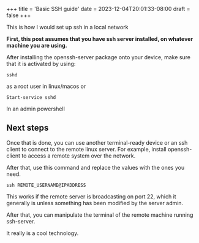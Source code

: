 +++
title = 'Basic SSH guide'
date = 2023-12-04T20:01:33-08:00
draft = false
+++

This is how I would set up ssh in a local network

**First, this post assumes that you have ssh server installed, on whatever machine you are using.**


After installing the openssh-server package onto your device, make sure that it is activated by using:


```
sshd
```
as a root user in linux/macos or 
```
Start-service sshd
```
In an admin powershell

## Next steps

Once that is done, you can use another terminal-ready device or an ssh client to connect to the remote linux server. For example, install openssh-client to access a remote system over the network.

After that, use this command and replace the values with the ones you need.

```shell
ssh REMOTE_USERNAME@IPADDRESS
```
This works if the remote server is broadcasting on port 22, which it generally is unless something has been modified by the server admin.

After that, you can manipulate the terminal of the remote machine running ssh-server.

It really is a cool technology.
